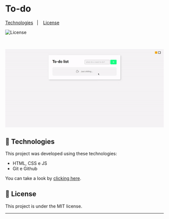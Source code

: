 <h1> To-do </h1>


<p >
  <a href="#-technologies">Technologies</a>&nbsp;&nbsp;&nbsp;|&nbsp;&nbsp;&nbsp;
  <a href="#memo-license">License</a>
</p>

<p >
  <img alt="License" src="https://img.shields.io/static/v1?label=license&message=MIT&color=49AA26&labelColor=000000">
</p>

<br>

<p>
  <img src=".github/preview.gif" >
</p>

## 🚀 Technologies

This project was developed using these technologies:

- HTML, CSS e JS
- Git e Github

You can take a look by <a href="https://adrianmedeirosdev.github.io/to-do" target="_blank">clicking here</a>.

## :memo: License

This project is under the MIT license.

---
